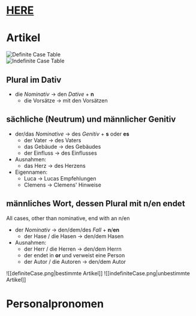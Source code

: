 # [HERE](https://deutsch.lingolia.com/en/grammar/adjectives/declension)
# Artikel
<div class="row">
	<div class="column">
		<img src="file:///home/aron/Documents/Obsidian_Vault/_media/img/definiteCase.png" alt="Definite Case Table">
	</div>
	<div class="column">
		<img src="file:///home/aron/Documents/Obsidian_Vault/_media/img/indefiniteCase.png" alt="Indefinite Case Table">
	</div>
</div>

## Plural im Dativ
- die *Nominativ* -> den *Dative* + **n**
	- die Vorsätze -> mit den Vorsätzen

## sächliche (Neutrum) und männlicher Genitiv
- der/das *Nominative* -> des *Genitiv* + **s** oder **es**
	- der Vater -> des Vaters
	- das Gebäude -> des Gebäudes
	- der Einfluss -> des Einflusses
- Ausnahmen:
	- das Herz -> des Herzens
- Eigennamen:
	- Luca -> Lucas Empfehlungen
	- Clemens -> Clemens' Hinweise

## männliches Wort, dessen Plural mit n/en endet 
All cases, other than nominative, end with an n/en
- der *Nominativ* -> den/dem/des *Fall* + **n**/**en**
	- der Hase / die Hasen -> den/dem Hasen
- Ausnahmen:
	- der Herr / die Herren -> den/dem Herrn
	- der endet in **or** und verweist eine Person
	- der Autor / die Autoren -> den/dem Autor

![[definiteCase.png|bestimmte Artikel]]
![[indefiniteCase.png|unbestimmte Artikel]]

# Personalpronomen 